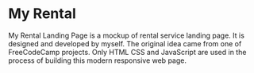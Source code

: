 # My Rental

My Rental Landing Page is a mockup of rental service landing page. It is designed and developed by myself. The original idea came from one of FreeCodeCamp projects. Only HTML CSS and JavaScript are used in the process of building this modern responsive web page. 
